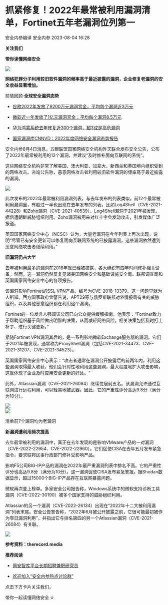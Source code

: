 #  抓紧修复！2022年最常被利用漏洞清单，Fortinet五年老漏洞位列第一   
安全内参编译  安全内参   2023-08-04 16:28  
  
**关注我们**  
  
  
**带你读懂网络安全**  
  
  
![](https://mmbiz.qpic.cn/sz_mmbiz_jpg/FzZb53e8g7uvU6Q62Ouxp09OSlvwgsBNmtwMMUKxnYAnuOZ1tmBqs6nOIQsKKurstgibuh2JQxmP1FuYKhFicbvA/640?wx_fmt=jpeg "")  
  
  
**网络犯罪分子利用较旧软件漏洞的频率高于最近披露的漏洞，企业修复老漏洞的安全收益显著增加。**  
  
前情回顾·**全球安全漏洞态势**  
- [谷歌2022年发放了8200万元漏洞赏金，平均每个漏洞近3万元](http://mp.weixin.qq.com/s?__biz=MzI4NDY2MDMwMw==&mid=2247507965&idx=2&sn=bda7939fe2acb1d0b35a3163437166e0&chksm=ebfa98dddc8d11cb1024f3a686f5ed9298cebe0149e11e4a354bc5f5c1d074fc9032421edfc1&scene=21#wechat_redirect)  
  
  
- [微软近一年发放了1亿元漏洞赏金：平均每个漏洞8.5万元](http://mp.weixin.qq.com/s?__biz=MzI4NDY2MDMwMw==&mid=2247505349&idx=1&sn=d475739315f4bbf0af1813cdc103bf31&chksm=ebfa92e5dc8d1bf33451f3621992026d670b74cdb70071e89fe9977e52d3b9ab20628d1c4a55&scene=21#wechat_redirect)  
  
  
- [华为鸿蒙系统去年修复近300个漏洞，超3成是高危漏洞](http://mp.weixin.qq.com/s?__biz=MzI4NDY2MDMwMw==&mid=2247507412&idx=2&sn=2fc2e8db60212ffbd074155f5eeb4f39&chksm=ebfa9af4dc8d13e22161d8257eac52c747efffb05101c1c339febaeb628f6b5a88bf0cee4683&scene=21#wechat_redirect)  
  
  
- [国家漏洞库CNNVD：2022年度网络安全漏洞态势报告](http://mp.weixin.qq.com/s?__biz=MzI4NDY2MDMwMw==&mid=2247509203&idx=2&sn=857e3f3f7d75c7ab00a0cfe58bac34b5&chksm=ebfae3f3dc8d6ae52d72e529a33b898fd95520430bd64ef2ee8fdd4670cc5acd294affe0f31d&scene=21#wechat_redirect)  
  
  
  
  
安全内参8月4日消息，五眼联盟国家网络安全机构昨天联合发布安全公告，公布了2022年最常被利用的12个漏洞，并建议“及时修补面向互联网的系统”。  
  
这些网络安全机构非常了解美国、澳大利亚、加拿大、新西兰和英国境内组织受到的网络攻击。咨询公告称，恶意网络攻击者利用较旧软件漏洞的频率高于最近披露的漏洞。  
  
![](https://mmbiz.qpic.cn/sz_mmbiz_png/FzZb53e8g7uvU6Q62Ouxp09OSlvwgsBNib4AWxPQ0N9DdEsWIb5aYHXjnS9WmzKuKBtlydXNNps1VwRZGpfZnmw/640?wx_fmt=png "")  
  
  
此次发布的2022年最常被利用漏洞列表，与去年发布的列表类似。前12个最常被利用漏洞里，有超过一半也出现在去年发布的列表，比如Log4Shell（CVE-2021-44228）和Zoho漏洞（CVE-2021-40539）。Log4Shell漏洞于2021年被发现，据信遭朝鲜威胁组织利用。Zoho漏洞被用来对红十字会发动攻击，引发媒体广泛报道。  
  
英国国家网络安全中心（NCSC）认为，大量老漏洞在今年列表上再次出现，说明“尽管已有安全更新可以修复面向互联网系统的已披露漏洞，这些漏洞依然遭到恶意网络攻击者继续利用。”  
  
  
**旧漏洞仍占大半**  
  
  
去年被利用最多的漏洞在2018年就已经被披露，各大组织有四年时间修补相关设备。然而，这一漏洞仍然反复见诸美国网络安全和基础设施安全局、联邦调查局和英国国家网络安全中心的各项报告。  
  
  
该漏洞影响Fortinet的SSL VPN产品，编号为CVE-2018-13379。这一问题早就为人所知。西方国家政府曾警告说，APT29等与俄罗斯联邦对外情报局有关的威胁组织，以及其他恶意组织都在利用这个漏洞。  
  
Fortinet的一位发言人强调该公司已向公众提供缓解指南。他表示：“Fortinet致力于帮助组织基于风险做出明智的决策，从而减轻网络风险。相关决策包括及时打上补丁、进行关键更新。”  
  
紧随Fortinet VPN漏洞其后的，是一系列影响微软Exchange服务器的漏洞。它们于2021年被发现，通常称为ProxyShell漏洞（包括CVE-2021-34473、CVE-2021-31207、CVE-2021-34523）。  
  
英国国家网络安全中心表示：“攻击者通常在漏洞公开披露后的前两年内，利用这些漏洞取得最大收获，他们会针对性地利用这些漏洞，最大程度地扩大攻击影响，这就体现了企业及时应用安全更新的好处。“  
  
此外，Atlassian漏洞（CVE-2021-26084）继续位居前五名。该漏洞允许通过互联网进行远程利用，可以轻易地被武器。因此，它的严重性评分高达9.8分（满分为10分）。  
  
![](https://mmbiz.qpic.cn/sz_mmbiz_png/FzZb53e8g7uvU6Q62Ouxp09OSlvwgsBNJelcsicjCuvhNtRCXP6NOKjRMcKZICt0K2ucpKldOZuvFGdCc7ibxDNA/640?wx_fmt=png "")  
![](https://mmbiz.qpic.cn/sz_mmbiz_png/FzZb53e8g7uvU6Q62Ouxp09OSlvwgsBNTJXdVbIWZ1eYjs921yZ5fK0e42CIrrAjIxMm0sJdNde9OfVBcEMIlQ/640?wx_fmt=png "")  
  
清单前7个漏洞均为老漏洞  
  
  
**新漏洞遭利用频次提高**  
  
  
  
去年最常被利用的漏洞中，真正在去年发现的是影响VMware产品的一对漏洞（CVE-2022-22954、CVE-2022-22960）。它们促使CISA在去年五月发布紧急指令，要求联邦民事行政部门修补受影响产品。  
  
影响F5公司BIG-IP产品的漏洞在2022年最严重漏洞列表中排名不高。它的严重性评分也高达9.8分（满分为10分）。这一漏洞促使CISA发布紧急警报。据Shodan数据显示，超过15000个BIG-IP产品存在互联网暴露问题。  
  
微软再次登上榜单。多家安全公司报告称，Windows系统中的微软支持诊断工具漏洞（CVE-2022-30190）被多个国家支持的威胁组织利用。  
  
  
Atlassian的另一个漏洞（CVE-2022-26134）出现在“2022年十二大被利用漏洞”列表末尾。安全公告警告称，“2022年6月被公开披露之前，它很可能最初被作为零日漏洞利用”，并指出它与排名第四的另一个Atlassian漏洞（CVE-2021-26084）有关联。  
  
![](https://mmbiz.qpic.cn/sz_mmbiz_png/FzZb53e8g7uvU6Q62Ouxp09OSlvwgsBNyG9kicMbUIuhS2ZfW0icOKdhXTSDNsxaIA6sRfADJTicwicaZ2hpTicEtNw/640?wx_fmt=png "")  
  
  
**参考资料：therecord.media**  
  
  
**推荐阅读**  
- [网安智库平台长期招聘兼职研究员](http://mp.weixin.qq.com/s?__biz=MzI4NDY2MDMwMw==&mid=2247499450&idx=2&sn=2da3ca2e0b4d4f9f56ea7f7579afc378&chksm=ebfab99adc8d308c3ba6e7a74bd41beadf39f1b0e38a39f7235db4c305c06caa49ff63a0cc1d&scene=21#wechat_redirect)  
  
  
- [欢迎加入“安全内参热点讨论群”](https://mp.weixin.qq.com/s?__biz=MzI4NDY2MDMwMw==&mid=2247501251&idx=1&sn=8b6ebecbe80c1c72317948494f87b489&chksm=ebfa82e3dc8d0bf595d039e75b446e14ab96bf63cf8ffc5d553b58248dde3424fb18e6947440&token=525430415&lang=zh_CN&scene=21#wechat_redirect)  
  
  
  
  
  
  
  
点击下方卡片关注我们，  
  
带你一起读懂网络安全 ↓  
  
  
  
  
